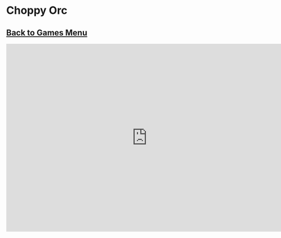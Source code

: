 # Choppy Orc
## [Back to Games Menu](https://simatalk.github.io/games)

<iframe src="https://or321.github.io/choppy-orc-autosplitter/" style="width:750px;height:500px;border:0"></iframe>
